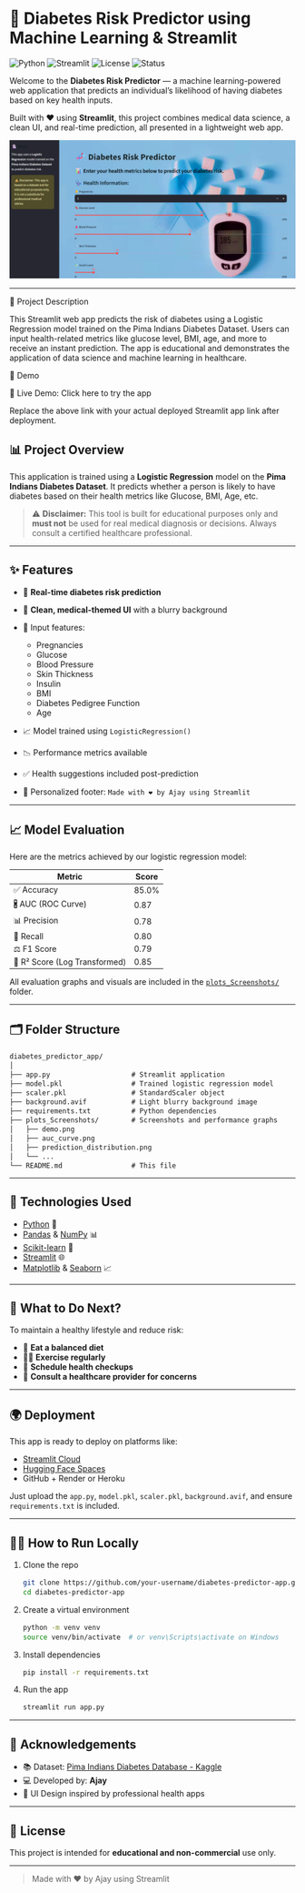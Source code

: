 # 🦥 Diabetes Risk Predictor using Machine Learning & Streamlit

![Python](https://img.shields.io/badge/Python-3.8-blue?logo=python)
![Streamlit](https://img.shields.io/badge/Built%20with-Streamlit-FF4B4B?logo=streamlit)
![License](https://img.shields.io/badge/License-Educational-informational)
![Status](https://img.shields.io/badge/Status-Completed-brightgreen)

Welcome to the **Diabetes Risk Predictor** — a machine learning-powered web application that predicts an individual’s likelihood of having diabetes based on key health inputs.

Built with ❤️ using **Streamlit**, this project combines medical data science, a clean UI, and real-time prediction, all presented in a lightweight web app.

![App Screenshot](./plots_Screenshots/demo.png)

---
📌 Project Description

This Streamlit web app predicts the risk of diabetes using a Logistic Regression model trained on the Pima Indians Diabetes Dataset. Users can input health-related metrics like glucose level, BMI, age, and more to receive an instant prediction. The app is educational and demonstrates the application of data science and machine learning in healthcare.

🚀 Demo

🔗 Live Demo: Click here to try the app

Replace the above link with your actual deployed Streamlit app link after deployment.
## 📊 Project Overview

This application is trained using a **Logistic Regression** model on the **Pima Indians Diabetes Dataset**. It predicts whether a person is likely to have diabetes based on their health metrics like Glucose, BMI, Age, etc.

> ⚠️ **Disclaimer:** This tool is built for educational purposes only and **must not** be used for real medical diagnosis or decisions. Always consult a certified healthcare professional.

---

## ✨ Features

* 🧪 **Real-time diabetes risk prediction**
* 🎨 **Clean, medical-themed UI** with a blurry background
* 🧾 Input features:

  * Pregnancies
  * Glucose
  * Blood Pressure
  * Skin Thickness
  * Insulin
  * BMI
  * Diabetes Pedigree Function
  * Age
* 📈 Model trained using `LogisticRegression()`
* 📉 Performance metrics available
* ✅ Health suggestions included post-prediction
* 💬 Personalized footer: `Made with ❤️ by Ajay using Streamlit`

---

## 📈 Model Evaluation

Here are the metrics achieved by our logistic regression model:

| Metric                        | Score |
| ----------------------------- | ----- |
| ✅ Accuracy                    | 85.0% |
| 🖁️ AUC (ROC Curve)           | 0.87  |
| 📊 Precision                  | 0.78  |
| 🧀 Recall                     | 0.80  |
| ⚖️ F1 Score                   | 0.79  |
| 📀 R² Score (Log Transformed) | 0.85  |

All evaluation graphs and visuals are included in the [`plots_Screenshots/`](./plots_Screenshots/) folder.

---

## 🗂️ Folder Structure

```
diabetes_predictor_app/
│
├── app.py                    # Streamlit application
├── model.pkl                 # Trained logistic regression model
├── scaler.pkl                # StandardScaler object
├── background.avif           # Light blurry background image
├── requirements.txt          # Python dependencies
├── plots_Screenshots/        # Screenshots and performance graphs
│   ├── demo.png
│   ├── auc_curve.png
│   ├── prediction_distribution.png
│   └── ...
└── README.md                 # This file
```

---

## 🧪 Technologies Used

* [Python](https://www.python.org/) 🐍
* [Pandas](https://pandas.pydata.org/) & [NumPy](https://numpy.org/) 📊
* [Scikit-learn](https://scikit-learn.org/) 🤖
* [Streamlit](https://streamlit.io/) 🌐
* [Matplotlib](https://matplotlib.org/) & [Seaborn](https://seaborn.pydata.org/) 📈

---

## 🧠 What to Do Next?

To maintain a healthy lifestyle and reduce risk:

* 🥗 **Eat a balanced diet**
* 🏃‍♂️ **Exercise regularly**
* 🏥 **Schedule health checkups**
* 💬 **Consult a healthcare provider for concerns**

---

## 🌍 Deployment

This app is ready to deploy on platforms like:

* [Streamlit Cloud](https://streamlit.io/cloud)
* [Hugging Face Spaces](https://huggingface.co/spaces)
* GitHub + Render or Heroku

Just upload the `app.py`, `model.pkl`, `scaler.pkl`, `background.avif`, and ensure `requirements.txt` is included.

---

## 🧑‍💻 How to Run Locally

1. Clone the repo

   ```bash
   git clone https://github.com/your-username/diabetes-predictor-app.git
   cd diabetes-predictor-app
   ```

2. Create a virtual environment

   ```bash
   python -m venv venv
   source venv/bin/activate  # or venv\Scripts\activate on Windows
   ```

3. Install dependencies

   ```bash
   pip install -r requirements.txt
   ```

4. Run the app

   ```bash
   streamlit run app.py
   ```

---

## 🙌 Acknowledgements

* 📚 Dataset: [Pima Indians Diabetes Database - Kaggle](https://www.kaggle.com/datasets/uciml/pima-indians-diabetes-database)
* 💻 Developed by: **Ajay**
* 🦡 UI Design inspired by professional health apps

---

## 📜 License

This project is intended for **educational and non-commercial** use only.

---

> Made with ❤️ by Ajay using Streamlit
